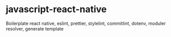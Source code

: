# javascript-react-native
Boilerplate react native, eslint, prettier, stylelint, commitlint, dotenv, moduler resolver, generate template
